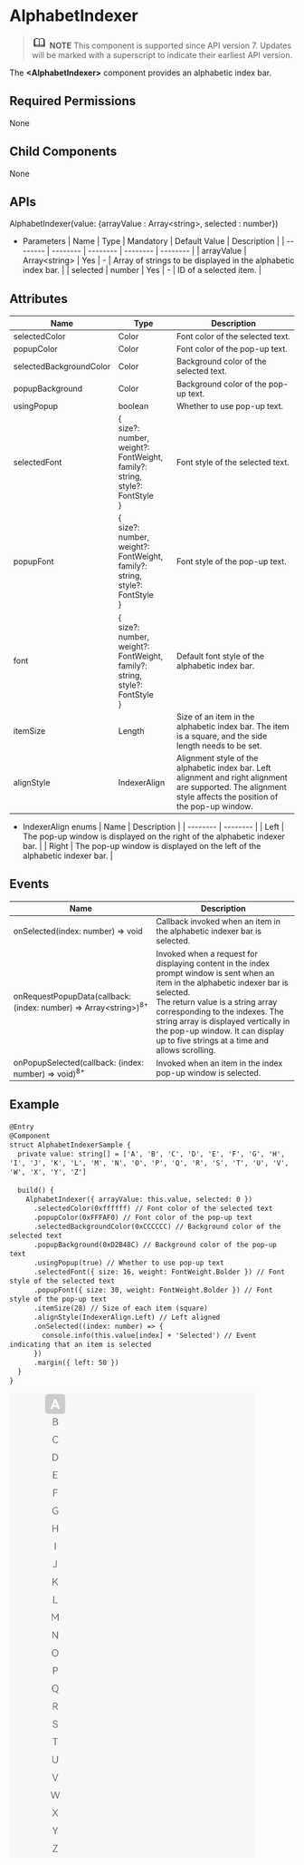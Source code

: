 # AlphabetIndexer


> ![icon-note.gif](public_sys-resources/icon-note.gif) **NOTE**
> This component is supported since API version 7. Updates will be marked with a superscript to indicate their earliest API version.


The **&lt;AlphabetIndexer&gt;** component provides an alphabetic index bar.


## Required Permissions

None


## Child Components

None


## APIs

AlphabetIndexer(value: {arrayValue : Array&lt;string&gt;, selected : number})

- Parameters
    | Name | Type | Mandatory | Default Value | Description | 
  | -------- | -------- | -------- | -------- | -------- |
  | arrayValue | Array&lt;string&gt; | Yes | - | Array of strings to be displayed in the alphabetic index bar. | 
  | selected | number | Yes | - | ID of a selected item. | 


## Attributes

  | Name | Type | Description | 
| -------- | -------- | -------- |
| selectedColor | Color | Font color of the selected text. | 
| popupColor | Color | Font color of the pop-up text. | 
| selectedBackgroundColor | Color | Background color of the selected text. | 
| popupBackground | Color | Background color of the pop-up text. | 
| usingPopup | boolean | Whether to use pop-up text. | 
| selectedFont | {<br/>size?: number,<br/>weight?: FontWeight,<br/>family?: string,<br/>style?: FontStyle<br/>} | Font style of the selected text. | 
| popupFont | {<br/>size?: number,<br/>weight?: FontWeight,<br/>family?: string,<br/>style?: FontStyle<br/>} | Font style of the pop-up text. | 
| font | {<br/>size?: number,<br/>weight?: FontWeight,<br/>family?: string,<br/>style?: FontStyle<br/>} | Default font style of the alphabetic index bar. | 
| itemSize | Length | Size of an item in the alphabetic index bar. The item is a square, and the side length needs to be set. | 
| alignStyle | IndexerAlign | Alignment style of the alphabetic index bar. Left alignment and right alignment are supported. The alignment style affects the position of the pop-up window. | 

- IndexerAlign enums
    | Name | Description | 
  | -------- | -------- |
  | Left | The pop-up window is displayed on the right of the alphabetic indexer bar. | 
  | Right | The pop-up window is displayed on the left of the alphabetic indexer bar. | 


## Events

  | Name | Description | 
| -------- | -------- |
| onSelected(index: number) =&gt; void | Callback invoked when an item in the alphabetic indexer bar is selected. | 
| onRequestPopupData(callback: (index: number) =&gt; Array&lt;string&gt;)<sup>8+</sup> | Invoked when a request for displaying content in the index prompt window is sent when an item in the alphabetic indexer bar is selected.<br/>The return value is a string array corresponding to the indexes. The string array is displayed vertically in the pop-up window. It can display up to five strings at a time and allows scrolling. | 
| onPopupSelected(callback: (index: number) =&gt; void)<sup>8+</sup> | Invoked when an item in the index pop-up window is selected. | 


## Example

  
```
@Entry
@Component
struct AlphabetIndexerSample {
  private value: string[] = ['A', 'B', 'C', 'D', 'E', 'F', 'G', 'H', 'I', 'J', 'K', 'L', 'M', 'N', 'O', 'P', 'Q', 'R', 'S', 'T', 'U', 'V', 'W', 'X', 'Y', 'Z']

  build() {
    AlphabetIndexer({ arrayValue: this.value, selected: 0 })
      .selectedColor(0xffffff) // Font color of the selected text
      .popupColor(0xFFFAF0) // Font color of the pop-up text
      .selectedBackgroundColor(0xCCCCCC) // Background color of the selected text
      .popupBackground(0xD2B48C) // Background color of the pop-up text
      .usingPopup(true) // Whether to use pop-up text
      .selectedFont({ size: 16, weight: FontWeight.Bolder }) // Font style of the selected text
      .popupFont({ size: 30, weight: FontWeight.Bolder }) // Font style of the pop-up text
      .itemSize(28) // Size of each item (square)
      .alignStyle(IndexerAlign.Left) // Left aligned
      .onSelected((index: number) => {
        console.info(this.value[index] + 'Selected') // Event indicating that an item is selected
      })
      .margin({ left: 50 })
  }
}
```

![en-us_image_0000001212378392](figures/en-us_image_0000001212378392.gif)
